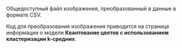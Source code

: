 Общедоступный файл изображения, преобразованный в данные в формате CSV.<p> </p>Код для преобразования изображения приводится на странице информации о модели <strong>Квантование цветов с использованием кластеризации k-средних</strong>.

<!---HONumber=July15_HO1-->